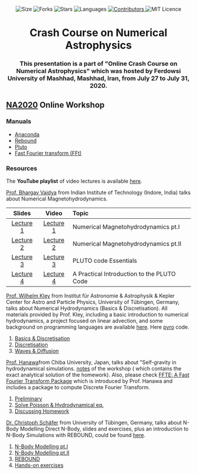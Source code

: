<!-- Meta-Badges -->
</p>

<p align="center">
    <img alt="Size" src="https://img.shields.io/github/repo-size/cheshirepezz/Crash-Course-on-Numerical-Astrophysics">
  </a>
  <img alt="Forks" src="https://img.shields.io/github/forks/cheshirepezz/Crash-Course-on-Numerical-Astrophysics">
  </a>
  <img alt="Stars" src="https://img.shields.io/github/stars/cheshirepezz/Crash-Course-on-Numerical-Astrophysics">
  </a>
  <img alt="Languages" src="https://img.shields.io/github/languages/count/cheshirepezz/Crash-Course-on-Numerical-Astrophysics">
  </a>
  <a href="https://github.com/cheshirepezz/Crash-Course-on-Numerical-Astrophysics /graphs/contributors">
    <img alt="Contributors" src="https://img.shields.io/github/contributors/cheshirepezz/Crash-Course-on-Numerical-Astrophysics">
  </a>
  <img alt="MIT Licence" src="https://img.shields.io/github/license/cheshirepezz/Crash-Course-on-Numerical-Astrophysics">
  </a>
  
</p>

<!-- Title -->
<h1 align="center">
  Crash Course on Numerical Astrophysics
</h1>

<!-- Subtitle -->
<h3 align="center">
  This presentation is a part of "Online Crash Course on Numerical Astrophysics" which was hosted by Ferdowsi University of Mashhad, Mashhad, Iran, from July 27 to July 31, 2020.
</h3>

## [NA2020](https://na2020.onrender.com/) Online Workshop

### Manuals

- [Anaconda](https://github.com/Shenavar/Anaconda-Installation.md/blob/master/Anaconda%20Installation.md)
- [Rebound](manuals/rebound.md)
- [Pluto](https://github.com/nghafourian/test/blob/master/Pluto.md)
- [Fast Fourier transform (FFt)](https://github.com/Shenavar/Anaconda-Installation.md/blob/master/fftw3.md)

### Resources 

The **YouTube playlist** of video lectures is available [here](https://www.youtube.com/watch?v=nyOcf9UUc3E&list=PLK8a0xgFIhFC_Bu3o3sUK1GR2ufVHg-Eg).

[Prof. Bhargav Vaidya](http://www.iiti.ac.in/people/~bvaidya/index.html) from Indian Institute of Technology (Indore, India) talks about Numerical Magnetohydrodynamics.

| Slides | Video | Topic
| :-------------: | :-------------: |  :------------- | 
| [Lecture  1](https://github.com/astrofum/na2020/blob/master/Dr.%20Bhargav%20Vaidya%20Lecture_Notes.pdf)  | [Lecture 1](https://www.youtube.com/watch?v=nyOcf9UUc3E&list=PLK8a0xgFIhFC_Bu3o3sUK1GR2ufVHg-Eg) |  Numerical Magnetohydrodynamics pt.I |
| [Lecture 2](https://github.com/astrofum/na2020/blob/master/Dr.%20Bhargav%20Vaidya%20Lecture_Notes.pdf)   | [Lecture 2](https://www.youtube.com/watch?v=WSa3OC3w4RA&list=PLK8a0xgFIhFC_Bu3o3sUK1GR2ufVHg-Eg&index=2) | Numerical Magnetohydrodynamics pt.II | 
[Lecture 3](https://github.com/astrofum/na2020/blob/master/Dr.%20Bhargav%20Vaidya%20PLUTO_Essentials.pdf)   | [Lecture 3](https://www.youtube.com/watch?v=bXBE_yA8HYo&list=PLK8a0xgFIhFC_Bu3o3sUK1GR2ufVHg-Eg&index=3) | PLUTO code Essentials |
| [Lecture 4](https://github.com/astrofum/na2020/blob/master/Dr.%20Bhargav%20Vaidya%20PLUTO_WrkShop_Example.pdf)   | [Lecture 4](https://www.youtube.com/watch?v=-P1hEpO7EII&list=PLK8a0xgFIhFC_Bu3o3sUK1GR2ufVHg-Eg&index=4) | A Practical Introduction to the PLUTO Code |


[Prof. Wilhelm Kley](https://www.tat.physik.uni-tuebingen.de/~kley/) from Institut für Astronomie & Astrophysik & Kepler Center for Astro and Particle Physics, University of Tübingen, Germany, talks about Numerical Hydrodynamics (Basics & Discretisation). All materials provided by Prof. Kley, including a basic introduction to numerical hydrodynamics, a project focused on linear advection, and some background on programming languages are available [here](https://www.tat.physik.uni-tuebingen.de/~kley/talks/mashad/index.html). Here [pyro](https://pyro2.readthedocs.io/en/latest/) code.

1. [Basics & Discretisation](https://www.youtube.com/watch?v=7d8wklyKjxU&list=PLK8a0xgFIhFC_Bu3o3sUK1GR2ufVHg-Eg&index=7)
2. [Discretisation](https://www.youtube.com/watch?v=Crj5hm-152Q&list=PLK8a0xgFIhFC_Bu3o3sUK1GR2ufVHg-Eg&index=5)
3. [Waves & Diffusion](https://www.youtube.com/watch?v=l_x-lPktet8&list=PLK8a0xgFIhFC_Bu3o3sUK1GR2ufVHg-Eg&index=6)

[Prof. Hanawa](https://www.cfs.chiba-u.ac.jp/outline/staff/hanawa.html)from Chiba University, Japan, talks about "Self-gravity in hydrodynamical simulations. [notes](https://github.com/astrofum/na2020/blob/master/Prof%20Hanawa%20revised%20grav-mashhad20.pdf) of the workshop ( which contains the exact analytical solution of the homework). Also, please check [FFTE: A Fast Fourier Transform Package](http://www.ffte.jp/) which is introduced by Prof. Hanawa and includes a package to compute Discrete Fourier Transform.

1. [Preliminary](https://www.youtube.com/watch?v=2h37KYEgxqo&list=PLK8a0xgFIhFC_Bu3o3sUK1GR2ufVHg-Eg&index=12)
2. [Solve Poisson & Hydrodynamical eq.](https://www.youtube.com/watch?v=kDXi5P1Gdso&list=PLK8a0xgFIhFC_Bu3o3sUK1GR2ufVHg-Eg&index=13)
3. [Discussing Homework](https://www.youtube.com/watch?v=emfmsNSI39U&list=PLK8a0xgFIhFC_Bu3o3sUK1GR2ufVHg-Eg&index=14)

[Dr. Christoph Schäfer](https://www.tat.physik.uni-tuebingen.de/~schaefer/) from University of Tübingen, Germany, talks about N-Body Modelling Direct N-Body, slides and exercises, plus an introduction to N-Body Simulations with REBOUND, could be found [here](https://www.tat.physik.uni-tuebingen.de/~schaefer/teach/fum2020/).

1. [N-Body Modelling pt.I](https://www.youtube.com/watch?v=78z_1m6moGs&list=PLK8a0xgFIhFC_Bu3o3sUK1GR2ufVHg-Eg&index=8)
2. [N-Body Modelling pt.II](https://www.youtube.com/watch?v=78z_1m6moGs&list=PLK8a0xgFIhFC_Bu3o3sUK1GR2ufVHg-Eg&index=8)
3. [REBOUND](https://www.youtube.com/watch?v=78z_1m6moGs&list=PLK8a0xgFIhFC_Bu3o3sUK1GR2ufVHg-Eg&index=8)
4. [Hands-on exercises](https://www.youtube.com/watch?v=78z_1m6moGs&list=PLK8a0xgFIhFC_Bu3o3sUK1GR2ufVHg-Eg&index=8)
